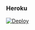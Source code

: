 ### Heroku
[![Deploy](https://www.herokucdn.com/deploy/button.svg)](https://heroku.com/deploy?template=https://github.com/yamatsukaka/8.0.pro) 


